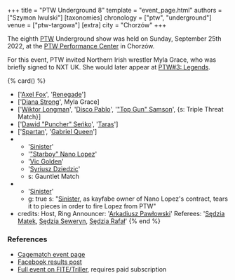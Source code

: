 +++
title = "PTW Underground 8"
template = "event_page.html"
authors = ["Szymon Iwulski"]
[taxonomies]
chronology = ["ptw", "underground"]
venue = ["ptw-targowa"]
[extra]
city = "Chorzów"
+++

The eighth [PTW](@/o/ptw.md) Underground show was held on Sunday, September 25th 2022, at the [PTW Performance Center](@/v/ptw-targowa.md) in Chorzów.

For this event, PTW invited Northern Irish wrestler Myla Grace, who was briefly signed to NXT UK. She would later appear at [PTW#3: Legends](@/e/ptw/2022-11-26-ptw-3-legends.md).

{% card() %}
- ['[Axel Fox](@/w/axel-fox.md)', '[Renegade](@/w/renegade.md)']
- ['[Diana Strong](@/w/diana-strong.md)', Myla Grace]
- ['[Wiktor Longman](@/w/wiktor-longman.md)', '[Disco Pablo](@/w/disco-pablo.md)',
  '["Top Gun" Samson](@/w/samson.md)', {s: Triple Threat Match}]
- ['[Dawid "Puncher" Seńko](@/w/puncher.md)', '[Taras](@/w/taras.md)']
- ['[Spartan](@/w/spartan.md)', '[Gabriel Queen](@/w/gabriel-queen.md)']
- - '[Sinister](@/w/sinister.md)'
  - '["Starboy" Nano Lopez](@/w/nano-lopez.md)'
  - '[Vic Golden](@/w/vic-golden.md)'
  - '[Syriusz Dziedzic](@/w/dziedzic.md)'
  - s: Gauntlet Match
- - '[Sinister](@/w/sinister.md)'
  - g: true
    s: "[Sinister](@/w/sinister.md), as kayfabe owner of Nano Lopez's contract, tears
      it to pieces in order to fire Lopez from PTW"
- credits:
    Host, Ring Announcer: '[Arkadiusz Pawłowski](@/w/pan-pawlowski.md)'
    Referees: '[Sędzia Matek](@/w/sedzia-matek.md), [Sędzia Seweryn](@/w/sedzia-seweryn.md), [Sędzia Rafał](@/w/sedzia-rafal.md)'
{% end %}

### References

* [Cagematch event page](https://www.cagematch.net/?id=1&nr=348784)
* [Facebook results post](https://www.facebook.com/PrimeTimeWrestlingPL/posts/pfbid034SQGqUKzD2Nn7U4jBNY5EEbjGWYBaqT4tnSKy5hKi764QDvSUUFjvwovjSf6PgBEl)
* [Full event on FITE/Triller](https://www.trillertv.com/watch/kinguin-ptw-underground-8-pl/2pbyr/), requires paid subscription
